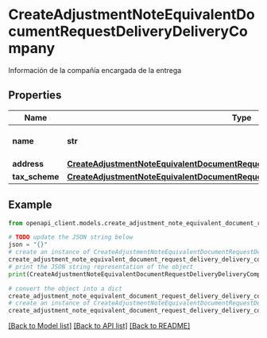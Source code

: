 # CreateAdjustmentNoteEquivalentDocumentRequestDeliveryDeliveryCompany

Información de la compañía encargada de la entrega

## Properties

Name | Type | Description | Notes
------------ | ------------- | ------------- | -------------
**name** | **str** | Nombre de la empresa de envíos | [optional] 
**address** | [**CreateAdjustmentNoteEquivalentDocumentRequestDeliveryDeliveryCompanyAddress**](CreateAdjustmentNoteEquivalentDocumentRequestDeliveryDeliveryCompanyAddress.md) |  | [optional] 
**tax_scheme** | [**CreateAdjustmentNoteEquivalentDocumentRequestDeliveryDeliveryCompanyTaxScheme**](CreateAdjustmentNoteEquivalentDocumentRequestDeliveryDeliveryCompanyTaxScheme.md) |  | [optional] 

## Example

```python
from openapi_client.models.create_adjustment_note_equivalent_document_request_delivery_delivery_company import CreateAdjustmentNoteEquivalentDocumentRequestDeliveryDeliveryCompany

# TODO update the JSON string below
json = "{}"
# create an instance of CreateAdjustmentNoteEquivalentDocumentRequestDeliveryDeliveryCompany from a JSON string
create_adjustment_note_equivalent_document_request_delivery_delivery_company_instance = CreateAdjustmentNoteEquivalentDocumentRequestDeliveryDeliveryCompany.from_json(json)
# print the JSON string representation of the object
print(CreateAdjustmentNoteEquivalentDocumentRequestDeliveryDeliveryCompany.to_json())

# convert the object into a dict
create_adjustment_note_equivalent_document_request_delivery_delivery_company_dict = create_adjustment_note_equivalent_document_request_delivery_delivery_company_instance.to_dict()
# create an instance of CreateAdjustmentNoteEquivalentDocumentRequestDeliveryDeliveryCompany from a dict
create_adjustment_note_equivalent_document_request_delivery_delivery_company_from_dict = CreateAdjustmentNoteEquivalentDocumentRequestDeliveryDeliveryCompany.from_dict(create_adjustment_note_equivalent_document_request_delivery_delivery_company_dict)
```
[[Back to Model list]](../README.md#documentation-for-models) [[Back to API list]](../README.md#documentation-for-api-endpoints) [[Back to README]](../README.md)


